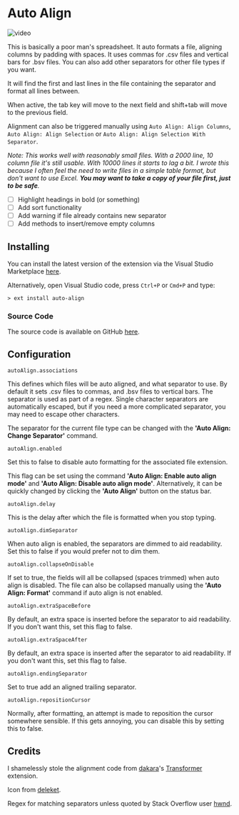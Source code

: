 # Auto Align

![video](https://raw.githubusercontent.com/Gruntfuggly/auto-align/master/auto-align.gif)

This is basically a poor man's spreadsheet. It auto formats a file, aligning columns by padding with spaces. It uses commas for .csv files and vertical bars for .bsv files. You can also add other separators for other file types if you want.

It will find the first and last lines in the file containing the separator and format all lines between.

When active, the tab key will move to the next field and shift+tab will move to the previous field.

Alignment can also be triggered manually using `Auto Align: Align Columns`, `Auto Align: Align Selection` or `Auto Align: Align Selection With Separator`.

*Note: This works well with reasonably small files. With a 2000 line, 10 column file it's still usable. With 10000 lines it starts to lag a bit. I wrote this because I often feel the need to write files in a simple table format, but don't want to use Excel. **You may want to take a copy of your file first, just to be safe**.*

- [ ] Highlight headings in bold (or something)
- [ ] Add sort functionality
- [ ] Add warning if file already contains new separator
- [ ] Add methods to insert/remove empty columns

## Installing

You can install the latest version of the extension via the Visual Studio Marketplace [here](https://marketplace.visualstudio.com/items?itemName=Gruntfuggly.auto-align).

Alternatively, open Visual Studio code, press `Ctrl+P` or `Cmd+P` and type:

    > ext install auto-align

### Source Code

The source code is available on GitHub [here](https://github.com/Gruntfuggly/auto-align).

## Configuration

`autoAlign.associations`

This defines which files will be auto aligned, and what separator to use. By default it sets .csv files to commas, and .bsv files to vertical bars. The separator is used as part of a regex. Single character separators are automatically escaped, but if you need a more complicated separator, you may need to escape other characters.

The separator for the current file type can be changed with the **'Auto Align: Change Separator'** command.

`autoAlign.enabled`

Set this to false to disable auto formatting for the associated file extension.

This flag can be set using the command **'Auto Align: Enable auto align mode'** and **'Auto Align: Disable auto align mode'**. Alternatively, it can be quickly changed by clicking the **'Auto Align'** button on the status bar.

`autoAlign.delay`

This is the delay after which the file is formatted when you stop typing.

`autoAlign.dimSeparator`

When auto align is enabled, the separators are dimmed to aid readability. Set this to false if you would prefer not to dim them.

`autoAlign.collapseOnDisable`

If set to true, the fields will all be collapsed (spaces trimmed) when auto align is disabled. The file can also be collapsed manually using the **'Auto Align: Format'** command if auto align is not enabled.

`autoAlign.extraSpaceBefore`

By default, an extra space is inserted before the separator to aid readability. If you don't want this, set this flag to false.

`autoAlign.extraSpaceAfter`

By default, an extra space is inserted after the separator to aid readability. If you don't want this, set this flag to false.

`autoAlign.endingSeparator`

Set to true add an aligned trailing separator.

`autoAlign.repositionCursor`

Normally, after formatting, an attempt is made to reposition the cursor somewhere sensible. If this gets annoying, you can disable this by setting this to false.

## Credits

I shamelessly stole the alignment code from [dakara](https://marketplace.visualstudio.com/publishers/dakara)'s [Transformer](https://marketplace.visualstudio.com/items?itemName=dakara.transformer) extension.

Icon from [deleket](http://www.softicons.com/designers/deleket).

Regex for matching separators unless quoted by Stack Overflow user [hwnd](https://stackoverflow.com/users/2206004/hwnd).
